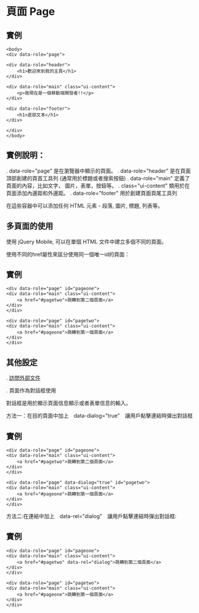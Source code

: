 # 頁面 Page

## 實例
    <body>
    <div data-role="page">

    <div data-role="header">
        <h1>歡迎來到我的主頁</h1>
    </div>

    <div data-role="main" class="ui-content">
        <p>我現在是一個移動端開發者!!</p>
    </div>

    <div data-role="footer">
        <h1>底部文本</h1>
    </div>

    </div>
    </body>

## 實例說明：
. data-role="page" 是在瀏覽器中顯示的頁面。
. data-role="header" 是在頁面頂部創建的頁首工具列 (通常用於標題或者搜索按鈕)
. data-role="main" 定義了頁面的內容，比如文字， 圖片，表單，按鈕等。
. class="ui-content" 類用於在頁面添加內邊距和外邊距。
. data-role="footer" 用於創建頁面頁尾工具列

在這些容器中可以添加任何 HTML 元素 - 段落, 圖片, 標題, 列表等。

## 多頁面的使用

使用 jQuery Mobile, 可以在單個 HTML 文件中建立多個不同的頁面。

使用不同的href屬性來區分使用同一個唯一id的頁面：

## 實例

    <div data-role="page" id="pageone">
    <div data-role="main" class="ui-content">
        <a href="#pagetwo">跳轉到第二個頁面</a>
    </div>
    </div>

    <div data-role="page" id="pagetwo">
    <div data-role="main" class="ui-content">
        <a href="#pageone">跳轉到第一個頁面</a>
    </div>
    </div>

## 其他設定

. <a href="externalfile.html">訪問外部文件</a>

. 頁面作為對話框使用

對話框是用於顯示頁面信息顯示或者表單信息的輸入。

方法一：在目的頁面中加上　data-dialog="true"　讓用戶點擊連結時彈出對話框

## 實例

    <div data-role="page" id="pageone">
    <div data-role="main" class="ui-content">
        <a href="#pagetwo">跳轉到第二個頁面</a>
    </div>
    </div>

    <div data-role="page" data-dialog="true" id="pagetwo">
    <div data-role="main" class="ui-content">
        <a href="#pageone">跳轉到第一個頁面</a>
    </div>
    </div>

方法二:在連結中加上　data-rel="dialog"　讓用戶點擊連結時彈出對話框:

## 實例

    <div data-role="page" id="pageone">
    <div data-role="main" class="ui-content">
        <a href="#pagetwo" data-rel="dialog">跳轉到第二個頁面</a>
    </div>
    </div>

    <div data-role="page" id="pagetwo">
    <div data-role="main" class="ui-content">
        <a href="#pageone">跳轉到第一個頁面</a>
    </div>
    </div>
